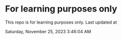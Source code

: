 # For learning purposes only
This repo is for learning purposes only.
Last updated at

Saturday, November 25, 2023 3:46:04 AM

